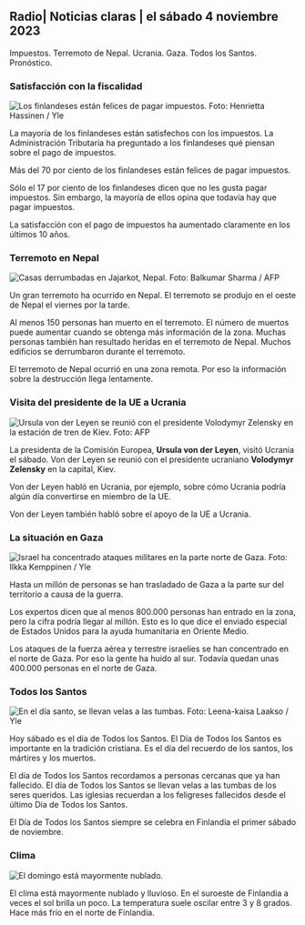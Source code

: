 ## Radio\| Noticias claras \| el sábado 4 noviembre 2023

Impuestos. Terremoto de Nepal. Ucrania. Gaza. Todos los Santos. Pronóstico.

### Satisfacción con la fiscalidad

![Los finlandeses están felices de pagar impuestos. Foto: Henrietta Hassinen / Yle](https://images.cdn.yle.fi/image/upload/c_crop,h_3061,w_5443,x_0,y_226/ar_1.7777777777777777,c_fill,g_faces,h_675,w_1200/dpr_1.0/q_auto:eco/f_auto/fl_lossy/v1692510416/39-115736664dc9b0569c81)

La mayoría de los finlandeses están satisfechos con los impuestos. La Administración Tributaria ha preguntado a los finlandeses qué piensan sobre el pago de impuestos.

Más del 70 por ciento de los finlandeses están felices de pagar impuestos.

Sólo el 17 por ciento de los finlandeses dicen que no les gusta pagar impuestos. Sin embargo, la mayoría de ellos opina que todavía hay que pagar impuestos.

La satisfacción con el pago de impuestos ha aumentado claramente en los últimos 10 años.

### Terremoto en Nepal

![Casas derrumbadas en Jajarkot, Nepal. Foto: Balkumar Sharma / AFP](https://images.cdn.yle.fi/image/upload/c_crop,h_1350,w_2400,x_0,y_51/ar_1.7777777777777777,c_fill,g_faces,h_675,w_1200/dpr_1.0/q_auto:eco/f_auto/fl_lossy/v1699091137/39-1195827654612690580a)

Un gran terremoto ha ocurrido en Nepal. El terremoto se produjo en el oeste de Nepal el viernes por la tarde.

Al menos 150 personas han muerto en el terremoto. El número de muertos puede aumentar cuando se obtenga más información de la zona. Muchas personas también han resultado heridas en el terremoto de Nepal. Muchos edificios se derrumbaron durante el terremoto.

El terremoto de Nepal ocurrió en una zona remota. Por eso la información sobre la destrucción llega lentamente.

### Visita del presidente de la UE a Ucrania

![Ursula von der Leyen se reunió con el presidente Volodymyr Zelensky en la estación de tren de Kiev. Foto: AFP](https://images.cdn.yle.fi/image/upload/c_crop,h_1687,w_3000,x_0,y_305/ar_1.7777777777777777,c_fill,g_faces,h_675,w_1200/dpr_1.0/q_auto:eco/f_auto/fl_lossy/v1699098434/39-119583265462e51258c1)

La presidenta de la Comisión Europea, **Ursula von der Leyen**, visitó Ucrania el sábado. Von der Leyen se reunió con el presidente ucraniano **Volodymyr Zelensky** en la capital, Kiev.

Von der Leyen habló en Ucrania, por ejemplo, sobre cómo Ucrania podría algún día convertirse en miembro de la UE.

Von der Leyen también habló sobre el apoyo de la UE a Ucrania.

### La situación en Gaza

![Israel ha concentrado ataques militares en la parte norte de Gaza. Foto: Ilkka Kemppinen / Yle](https://images.cdn.yle.fi/image/upload/c_crop,h_1121,w_1994,x_5,y_0/ar_1.7777777777777777,c_fill,g_faces,h_675,w_1200/dpr_1.0/q_auto:eco/f_auto/fl_lossy/v1699023208/39-1195711654506b2bc2d4)

Hasta un millón de personas se han trasladado de Gaza a la parte sur del territorio a causa de la guerra.

Los expertos dicen que al menos 800.000 personas han entrado en la zona, pero la cifra podría llegar al millón. Esto es lo que dice el enviado especial de Estados Unidos para la ayuda humanitaria en Oriente Medio.

Los ataques de la fuerza aérea y terrestre israelíes se han concentrado en el norte de Gaza. Por eso la gente ha huido al sur. Todavía quedan unas 400.000 personas en el norte de Gaza.

### Todos los Santos

![En el día santo, se llevan velas a las tumbas. Foto: Leena-kaisa Laakso / Yle](https://images.cdn.yle.fi/image/upload/c_crop,h_2268,w_4032,x_0,y_435/ar_1.7777777777777777,c_fill,g_faces,h_675,w_1200/dpr_1.0/q_auto:eco/f_auto/fl_lossy/v1699101771/39-119586665463c1d71d1c)

Hoy sábado es el día de Todos los Santos. El Día de Todos los Santos es importante en la tradición cristiana. Es el día del recuerdo de los santos, los mártires y los muertos.

El día de Todos los Santos recordamos a personas cercanas que ya han fallecido. El día de Todos los Santos se llevan velas a las tumbas de los seres queridos. Las iglesias recuerdan a los feligreses fallecidos desde el último Día de Todos los Santos.

El Día de Todos los Santos siempre se celebra en Finlandia el primer sábado de noviembre.

### Clima

![El domingo está mayormente nublado.](https://images.cdn.yle.fi/image/upload/c_crop,h_1080,w_1919,x_0,y_0/ar_1.7777777777777777,c_fill,g_faces,h_675,w_1200/dpr_1.0/q_auto:eco/f_auto/fl_lossy/v1699111715/39-1195891654662ff4432c)

El clima está mayormente nublado y lluvioso. En el suroeste de Finlandia a veces el sol brilla un poco. La temperatura suele oscilar entre 3 y 8 grados. Hace más frío en el norte de Finlandia.